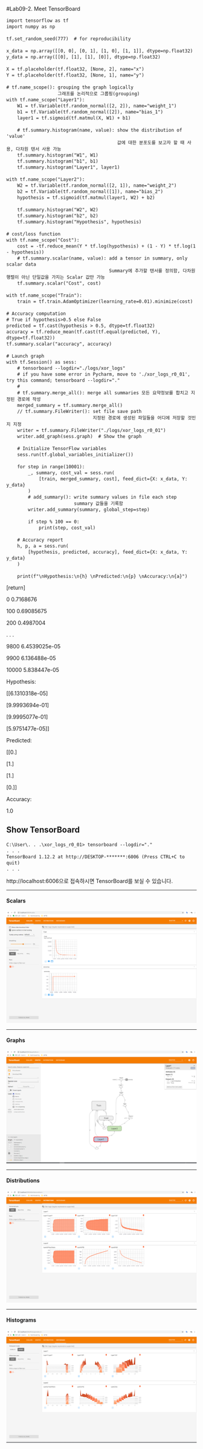 #Lab09-2. Meet TensorBoard

    import tensorflow as tf
    import numpy as np
    
    tf.set_random_seed(777)  # for reproducibility
    
    x_data = np.array([[0, 0], [0, 1], [1, 0], [1, 1]], dtype=np.float32)
    y_data = np.array([[0], [1], [1], [0]], dtype=np.float32)
    
    X = tf.placeholder(tf.float32, [None, 2], name="x")
    Y = tf.placeholder(tf.float32, [None, 1], name="y")
    
    # tf.name_scope(): grouping the graph logically
                       그래프를 논리적으로 그룹핑(grouping)
    with tf.name_scope("Layer1"):
        W1 = tf.Variable(tf.random_normal([2, 2]), name="weight_1")
        b1 = tf.Variable(tf.random_normal([2]), name="bias_1")
        layer1 = tf.sigmoid(tf.matmul(X, W1) + b1)
        
        # tf.summary.histogram(name, value): show the distribution of 'value'
                                             값에 대한 분포도를 보고자 할 때 사용, 다차원 텐서 사용 가능
        tf.summary.histogram("W1", W1)
        tf.summary.histogram("b1", b1)
        tf.summary.histogram("Layer1", layer1)
    
    with tf.name_scope("Layer2"):
        W2 = tf.Variable(tf.random_normal([2, 1]), name="weight_2")
        b2 = tf.Variable(tf.random_normal([1]), name="bias_2")
        hypothesis = tf.sigmoid(tf.matmul(layer1, W2) + b2)
    
        tf.summary.histogram("W2", W2)
        tf.summary.histogram("b2", b2)
        tf.summary.histogram("Hypothesis", hypothesis)
    
    # cost/loss function
    with tf.name_scope("Cost"):
        cost = -tf.reduce_mean(Y * tf.log(hypothesis) + (1 - Y) * tf.log(1 - hypothesis))
        # tf.summary.scalar(name, value): add a tensor in summary, only scalar data
                                          Summary에 추가할 텐서를 정의함, 다차원 행렬이 아닌 단일값을 가지는 Scalar 값만 가능
        tf.summary.scalar("Cost", cost)
    
    with tf.name_scope("Train"):
        train = tf.train.AdamOptimizer(learning_rate=0.01).minimize(cost)
    
    # Accuracy computation
    # True if hypothesis>0.5 else False
    predicted = tf.cast(hypothesis > 0.5, dtype=tf.float32)
    accuracy = tf.reduce_mean(tf.cast(tf.equal(predicted, Y), dtype=tf.float32))
    tf.summary.scalar("accuracy", accuracy)
    
    # Launch graph
    with tf.Session() as sess:
        # tensorboard --logdir="./logs/xor_logs"
        # if you have some error in Pycharm, move to './xor_logs_r0_01', try this command; tensorboard --logdir="."
        #
        # tf.summary.merge_all(): merge all summaries 모든 요약정보를 합치고 지정된 경로에 작성
        merged_summary = tf.summary.merge_all()
        // tf.summary.FileWriter(): set file save path
                                    지정된 경로에 생성된 파일들을 어디에 저장할 것인지 지정
        writer = tf.summary.FileWriter("./logs/xor_logs_r0_01")
        writer.add_graph(sess.graph)  # Show the graph
    
        # Initialize TensorFlow variables
        sess.run(tf.global_variables_initializer())
    
        for step in range(10001):
            _, summary, cost_val = sess.run(
                [train, merged_summary, cost], feed_dict={X: x_data, Y: y_data}
            )
            # add_summary(): write summary values in file each step
                             summary 값들을 기록함
            writer.add_summary(summary, global_step=step)
    
            if step % 100 == 0:
                print(step, cost_val)
    
        # Accuracy report
        h, p, a = sess.run(
            [hypothesis, predicted, accuracy], feed_dict={X: x_data, Y: y_data}
        )
    
        print(f"\nHypothesis:\n{h} \nPredicted:\n{p} \nAccuracy:\n{a}")

[return]

0 0.7168676

100 0.69085675

200 0.4987004

. . .

9800 6.4539025e-05

9900 6.136488e-05

10000 5.838447e-05

Hypothesis:

[[6.1310318e-05]

 [9.9993694e-01]
 
 [9.9995077e-01]
 
 [5.9751477e-05]] 
 
Predicted:

[[0.]

 [1.]
 
 [1.]
 
 [0.]] 
 
Accuracy:

1.0

## Show TensorBoard


    C:\User\. . .\xor_logs_r0_01> tensorboard --logdir="."
    . . .
    TensorBoard 1.12.2 at http://DESKTOP-*******:6006 (Press CTRL+C to quit)
    . . .

http://localhost:6006으로 접속하시면 TensorBoard를 보실 수 있습니다.

---

#### Scalars

![picture_result_scalar](./picture_result_scalar.PNG)

---

#### Graphs

![picture_result_graph](./picture_result_graph.PNG)

---

#### Distributions

![picture_result_distribution](./picture_result_distribution.PNG)

---

#### Histograms

![picture_result_histogram](./picture_result_histogram.PNG)